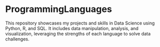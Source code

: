 # ProgrammingLanguages
This repository showcases my projects and skills in Data Science using Python, R, and SQL. It includes data manipulation, analysis, and visualization, leveraging the strengths of each language to solve data challenges.
